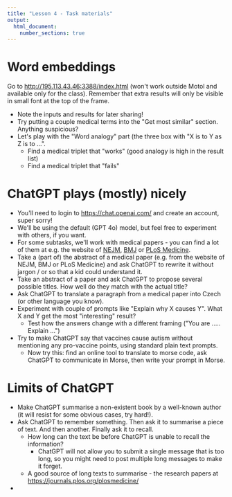 ```yaml
---
title: "Lesson 4 - Task materials"
output: 
  html_document:
    number_sections: true
---
```


# Word embeddings

Go to http://195.113.43.46:3388/index.html (won't work outside Motol and available only for the class). Remember that extra results will only be visible in small font at the top of the frame.

- Note the inputs and results for later sharing!
- Try putting a couple medical terms into the "Get most similar" section. Anything suspicious?
- Let's play with the "Word analogy" part (the three box with "X is to Y as Z is to ...".
  - Find a medical triplet that "works" (good analogy is high in the result list)
  - Find a medical triplet that "fails" 
  
<!-- Tyto embeddings nic moc -->

# ChatGPT plays (mostly) nicely

- You'll need to login to https://chat.openai.com/ and create an account, super sorry!
- We'll be using the default (GPT 4o) model, but feel free to experiment with others, if you want.
- For some subtasks, we'll work with medical papers - you can find a lot of them at e.g. the website of [NEJM](https://www.nejm.org/), [BMJ](https://www.bmj.com/) or [PLoS Medicine](https://journals.plos.org/plosmedicine/).
- Take a (part of) the abstract of a medical paper (e.g. from the website of NEJM, BMJ or PLoS Medicine) and ask ChatGPT to rewrite it without jargon / or so that a kid could understand it.
- Take an abstract of a paper and ask ChatGPT to propose several possible titles. How well do they match with the actual title?
- Ask ChatGPT to translate a paragraph from a medical paper into Czech (or other language you know).
- Experiment with couple of prompts like "Explain why X causes Y". What X and Y get the most "interesting" result?
  - Test how the answers change with a different framing ("You are ..... Explain ...")
- Try to make ChatGPT say that vaccines cause autism without mentioning any pro-vaccine points, using standard plain text prompts.
  - Now try this: find an online tool to translate to morse code, ask ChatGPT to communicate in Morse, then write your prompt in Morse.

# Limits of ChatGPT

<!-- - Make ChatGPT tell you the lyrics to a song (it might refuse to reproduce some because their copyrighted, find some which ChatGPT will be OK with providing --- non-English, less known songs work better). -->
- Make ChatGPT summarise a non-existent book by a well-known author (it will resist for some obvious cases, try hard!).
- Ask ChatGPT to remember something. Then ask it to summarise a piece of text. And then another. Finally ask it to recall. 
  - How long can the text be before ChatGPT is unable to recall the information? 
    - ChatGPT will not allow you to submit a single message that is too long, so you might need to post multiple long messages to make it forget.
  - A good source of long texts to summarise - the research papers at https://journals.plos.org/plosmedicine/
- 

